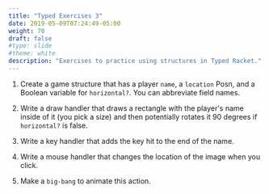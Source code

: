 ```yaml
---
title: "Typed Exercises 3"
date: 2019-05-09T07:24:49-05:00
weight: 70
draft: false
#type: slide
#theme: white
description: "Exercises to practice using structures in Typed Racket."
---
```


1. Create a game structure that has a player `name`, a `location` Posn,
   and a Boolean variable for `horizontal?`. You can abbreviate field names. 
   
2. Write a draw handler that draws a rectangle with the player's name
   inside of it (you pick a size) and then potentially rotates it 90
   degrees if `horizontal?` is false.
   
   
3. Write a key handler that adds the key hit to the end of the name.

4. Write a mouse handler that changes the location of the image when
   you click.
   
5. Make a `big-bang` to animate this action.

